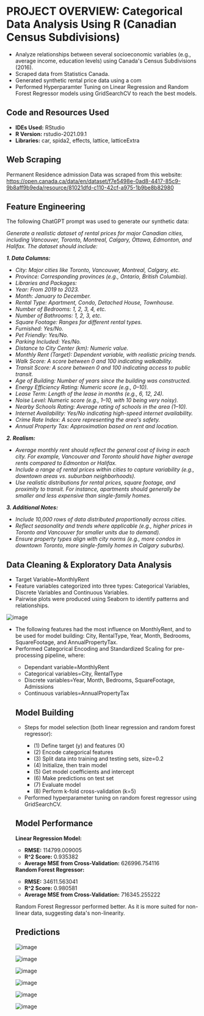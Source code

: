 # PROJECT OVERVIEW: Categorical Data Analysis Using R (Canadian Census Subdivisions)

  <ul>
    <li>Analyze relationships between several socioeconomic variables (e.g., average income, education levels) using Canada's Census Subdivisions (2016).</li>
    <li>Scraped data from Statistics Canada.</li>
    <li>Generated synthetic rental price data using a com</li>
    <li>Performed Hyperparamter Tuning on Linear Regression and Random Forest Regressor models using GridSearchCV to reach the best models.</li>
  </ul>
  
## Code and Resources Used
  <ul>
    <li><b>IDEs Used:</b> RStudio</li>
    <li><b>R Version:</b> rstudio-2021.09.1</li>
    <li><b>Libraries:</b> car, spida2, effects, lattice, latticeExtra</li>
  </ul>
  
## Web Scraping
Permanent Residence admission Data was scraped from this website: https://open.canada.ca/data/en/dataset/f7e5498e-0ad8-4417-85c9-9b8aff9b9eda/resource/81021dfd-c110-42cf-a975-1b9be8b82980 

## Feature Engineering
The following ChatGPT prompt was used to generate our synthetic data:

<i>Generate a realistic dataset of rental prices for major Canadian cities, including Vancouver, Toronto, Montreal, Calgary, Ottawa, Edmonton, and Halifax. The dataset should include:</i>

<i><b>1.	Data Columns:</b>
<ul>
    <li>City: Major cities like Toronto, Vancouver, Montreal, Calgary, etc.</li>
    <li>Province: Corresponding provinces (e.g., Ontario, British Columbia).</li>
    <li>Libraries and Packages:</li>
    <li>Year: From 2019 to 2023.</li>
  <li>Month: January to December.</li>
  <li>Rental Type: Apartment, Condo, Detached House, Townhouse.</li>
  <li>Number of Bedrooms: 1, 2, 3, 4, etc.</li>
  <li>Number of Bathrooms: 1, 2, 3, etc.</li>
  <li>Square Footage: Ranges for different rental types.</li>
  <li>Furnished: Yes/No.</li>
  <li>Pet Friendly: Yes/No.</li>
  <li>Parking Included: Yes/No.</li>
  <li>Distance to City Center (km): Numeric value.</li>
  <li>Monthly Rent (Target): Dependent variable, with realistic pricing trends.</li>
  <li>Walk Score: A score between 0 and 100 indicating walkability.</li>
  <li>Transit Score: A score between 0 and 100 indicating access to public transit.</li>
  <li>Age of Building: Number of years since the building was constructed.</li>
  <li>Energy Efficiency Rating: Numeric score (e.g., 0–10).</li>
  <li>Lease Term: Length of the lease in months (e.g., 6, 12, 24).</li>
  <li>Noise Level: Numeric score (e.g., 1–10, with 10 being very noisy).</li>
  <li>Nearby Schools Rating: Average rating of schools in the area (1–10).</li>
  <li>Internet Availability: Yes/No indicating high-speed internet availability.</li>
  <li>Crime Rate Index: A score representing the area's safety.</li>
  <li>Annual Property Tax: Approximation based on rent and location.</li>
  </ul>


<b>2.	Realism:</b>
<ul>
<li>Average monthly rent should reflect the general cost of living in each city. For example, Vancouver and Toronto should have higher average rents compared to Edmonton or Halifax.</li>
<li>Include a range of rental prices within cities to capture variability (e.g., downtown areas vs. suburban neighborhoods).</li>
<li>Use realistic distributions for rental prices, square footage, and proximity to transit. For instance, apartments should generally be smaller and less expensive than single-family homes.</li>
</ul>

<b>3.	Additional Notes:</b>
<ul>
<li>Include 10,000 rows of data distributed proportionally across cities.</li>
<li>Reflect seasonality and trends where applicable (e.g., higher prices in Toronto and Vancouver for smaller units due to demand).</li>
<li>Ensure property types align with city norms (e.g., more condos in downtown Toronto, more single-family homes in Calgary suburbs).</li>
</ul>
</i>


## Data Cleaning & Exploratory Data Analysis
  <ul>
    <li>Target Variable=MonthlyRent</li>
    <li>Feature variables categorized into three types: Categorical Variables, Discrete Variables and Continuous Variables.</li>
    <li>Pairwise plots were produced using Seaborn to identify patterns and relationships.</li>
  </ul>
  
![image](https://github.com/user-attachments/assets/49096bf0-eb45-4adb-bafb-11d2a8a7bd10)

  <ul>
    <li>The following features had the most influence on MonthlyRent, and to be used for model building: City, RentalType, Year, Month, Bedrooms, 
SquareFootage, and AnnualPropertyTax.</li>
    <li>Performed Categorical Encoding and Standardized Scaling for pre-processing pipeline, where:</li>
    <ul>
      <li>Dependant variable=MonthlyRent</li>
      <li>Categorical variables=City, RentalType</li>
      <li>Discrete variables=Year, Month, Bedrooms, SquareFootage, Admissions</li>
      <li>Continuous variables=AnnualPropertyTax</li>
    </ul>

## Model Building
<ul>
    <li>Steps for model selection (both linear regression and random forest regressor):</li>
    <ul>
      <li>(1) Define target (y) and features (X) </li>
      <li>(2) Encode categorical features</li>
      <li>(3) Split data into training and testing sets, size=0.2</li>
      <li>(4) Initialize, then train model</li>
      <li>(5) Get model coefficients and intercept</li>
      <li>(6) Make predictions on test set</li>
      <li>(7) Evaluate model</li>
      <li>(8) Perform k-fold cross-validation (k=5)</li>
      </ul>
    <li>Performed hyperparameter tuning on random forest regressor using GridSearchCV.</li>
  </ul>
  
## Model Performance
<b>Linear Regression Model:</b>
  <ul>
    <li><b>RMSE:</b> 114799.009005</li>
    <li><b>R^2 Score:</b> 0.935382</li>
   <li><b>Average MSE from Cross-Validation:</b> 626996.754116</li>
    </ul>
<b>Random Forest Regressor:</b>
  <ul>
    <li><b>RMSE:</b> 34611.563041</li>
    <li><b>R^2 Score:</b> 0.980581</li>
   <li><b>Average MSE from Cross-Validation:</b> 716345.255222</li>
    </ul>

Random Forest Regressor performed better. As it is more suited for non-linear data, suggesting data's non-linearity.

## Predictions
![image](https://github.com/user-attachments/assets/75376878-ca52-4a8a-b331-13c643545bc9)

![image](https://github.com/user-attachments/assets/df9238ad-b39d-4980-80db-531eb75f56d3)

![image](https://github.com/user-attachments/assets/9b177835-2b3f-4a67-965d-f05782729f03)

![image](https://github.com/user-attachments/assets/20560199-0a42-4c34-ac35-cef9e795058a)

![image](https://github.com/user-attachments/assets/1e33eec0-f6db-4a03-a0b3-18add97aebf1)

![image](https://github.com/user-attachments/assets/9820949b-34ca-497c-94fd-241e8bf13eb1)



